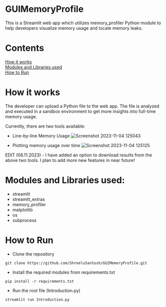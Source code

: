 # GUIMemoryProfile

This is a Streamlit web app which utilizes memory_profiler Python module to help developers visualize memory usage and locate memory leaks.

# Contents

<a href=https://github.com/ShreeluSantosh/GUIMemoryProfile/edit/main/README.md#how-it-works>How it works</a><br>
<a href=https://github.com/ShreeluSantosh/GUIMemoryProfile/edit/main/README.md#modules-and-libraries-used>Modules and Libraries used</a><br>
<a href=https://github.com/ShreeluSantosh/GUIMemoryProfile/edit/main/README.md#how-to-run>How to Run</a>

# How it works

The developer can upload a Python file to the web app. The file is analyzed and executed in a sandbox environment to get more insights into full-time memory usage. 

Currently, there are two tools available:

- Line-by-line Memory Usage
![Screenshot 2023-11-04 125043](https://github.com/ShreeluSantosh/GUIMemoryProfile/assets/94289402/32189f88-1d92-43ee-9150-ba54ecf282c2)

- Plotting memory usage over time
![Screenshot 2023-11-04 125125](https://github.com/ShreeluSantosh/GUIMemoryProfile/assets/94289402/963f5265-06d9-4e37-8731-b46fddf0e613)

EDIT (06.11.2023) - I have added an option to download results from the above two tools.
I plan to add more new features in near future!

# Modules and Libraries used:
- streamlit
- streamlit_extras
- memory_profiler
- matplotlib
- os
- subprocess

# How to Run

- Clone the repository
~~~
git clone https://github.com/ShreeluSantosh/GUIMemoryProfile.git
~~~
- Install the required modules from requirements.txt
~~~
pip install -r requirements.txt
~~~
- Run the root file (Introduction.py)
~~~  
streamlit run Introduction.py
~~~
